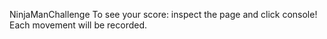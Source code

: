 NinjaManChallenge
To see your score: inspect the page and click console! Each movement will be recorded.
